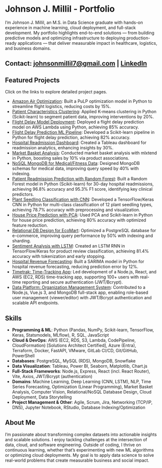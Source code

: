 # Johnson J. Millil - Portfolio

I’m Johnson J. Millil, an M.S. in Data Science graduate with hands-on experience in machine learning, cloud deployment, and full-stack development. My portfolio highlights end-to-end solutions — from building predictive models and optimizing infrastructure to deploying production-ready applications — that deliver measurable impact in healthcare, logistics, and business domains.

## Contact: johnsonmillil7@gmail.com | [LinkedIn](https://www.linkedin.com/in/johnson-millil-28ba60245/)

## Featured Projects 

Click on the links to explore detailed project pages.

- [Amazon Air Optimization](/_projects/amazon-air.md): Built a PuLP optimization model in Python to streamline flight logistics, reducing costs by 15%.
- [Patient Characteristics Clustering](/_projects/patient_clustering.md): Applied K-means clustering in Python (Scikit-learn) to segment patient data, improving interventions by 20%.
- [Flight Delay Model Deployment](/_projects/flight_delay_ml-deployment.md): Deployed a flight delay prediction model on AWS Lambda using Python, achieving 85% accuracy.
- [Flight Delay Prediction ML Pipeline](/_projects/flight-delay-pipeline.md): Developed a Scikit-learn pipeline in Python for flight delay prediction, achieving 82% accuracy.
- [Hospital Readmission Dashboard](/_projects/hospital_dashboard.md): Created a Tableau dashboard for readmission analytics, enhancing insights by 30%.
- [Market Basket Analysis](/_projects/market-basket-analysis.md): Conducted market basket analysis with mlxtend in Python, boosting sales by 10% via product associations.
- [NoSQL MongoDB for Medical/Fitness Data](/_projects/medical-nosql.md): Designed MongoDB schemas for medical data, improving query speed by 40% with indexing.
- [Patient Readmission Prediction with Random Forest](/_projects/patient-readmission-random-forest.md): Built a Random Forest model in Python (Scikit-learn) for 30-day hospital readmissions, achieving 96.8% accuracy and 95.3% F1 score, identifying key clinical predictors.  
- [Plant Seedling Classification with CNN](/_projects/plant-seeding-classification-with-cnn.md): Developed a TensorFlow/Keras CNN in Python for multi-class classification of 12 plant seedling types, achieving 78.7% accuracy with preprocessing and visualization.  
- [House Price Prediction with PCA](/_projects/pca-linear-regression.md): Used PCA and Scikit-learn in Python for house price prediction, achieving 80% accuracy with optimized feature reduction. 
- [Relational DB Design for EcoMart](/_projects/ecomart-db.md): Optimized a PostgreSQL database for e-commerce, improving query performance by 50% with indexing and sharding.  
- [Sentiment Analysis with LSTM](/_projects/sentiment-analysis-with-LSTM-neural-networks.md): Created an LSTM RNN in TensorFlow/Keras for product review classification, achieving 81.4% accuracy with tokenization and early stopping.  
- [Hospital Revenue Forecasting](/_projects/time-series-forecasting.md): Built a SARIMA model in Python for hospital revenue forecasting, reducing prediction error by 12%.  
- [Timetrak: Time-Tracking App](/_projects/timetrak.md): Led development of a Node.js, React, and AWS (EC2, RDS) time-tracking app, supporting 100+ users with real-time reporting and secure authentication (JWT/Bcrypt).
- [Data Platform: Organization Management System](/_projects/data_platform.md): Contributed to a Node.js, Vue.js 3, and MongoDB full-stack app, enabling role-based user management (viewer/editor) with JWT/Bcrypt authentication and scalable API endpoints.

## Skills
- **Programming & ML**: Python (Pandas, NumPy, Scikit-learn, TensorFlow, Keras, Statsmodels, MLflow), R, SQL, JavaScript
- **Cloud & DevOps**: AWS (EC2, RDS, S3, Lambda, CodePipeline, CloudFormation) [Solutions Architect Certified], Azure (Entra), Terraform, Docker, FastAPI, VMware, GitLab CI/CD, Git/GitHub, PowerShell
- **Databases**: PostgreSQL, MySQL (RDS), MongoDB, Snowflake
- **Data Visualization**: Tableau, Power BI, Seaborn, Matplotlib, Chart.js
- **Full-Stack Frameworks**: Node.js, Express, React (incl. React Router), Vite, Axios, JWT/Bcrypt (authentication)
- **Domains**: Machine Learning, Deep Learning (CNN, LSTM), NLP, Time Series Forecasting, Optimization (Linear Programming), Market Basket Analysis, Computer Vision, Relational/NoSQL Database Design, Cloud Deployment, Data Storytelling
- **Project Management & Other**: Agile, Scrum, Jira, Networking (TCP/IP, DNS), Jupyter Notebook, RStudio, Database Indexing/Optimization

## About Me
I’m passionate about transforming complex datasets into actionable insights and scalable solutions. I enjoy tackling challenges at the intersection of data, cloud, and software engineering. Outside of coding, I thrive on continuous learning, whether that’s experimenting with new ML algorithms or optimizing cloud deployments. My goal is to apply data science to solve real-world problems that create measurable business and social impact.
